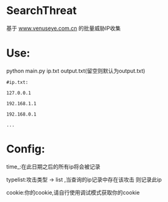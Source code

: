 # SearchThreat
基于 www.venuseye.com.cn 的批量威胁IP收集

# Use:
  python main.py ip.txt output.txt(留空则默认为output.txt)
 
    #ip.txt:
 
    127.0.0.1
  
    192.168.1.1
    
    192.168.0.1
  
    ...
  
# Config:

   time_:在此日期之后的所有ip将会被记录
  
   typelist:攻击类型 -> list ,当查询的ip记录中存在该攻击 则记录此ip
  
   cookie:你的cookie,请自行使用调试模式获取你的cookie
